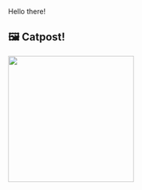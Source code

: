 Hello there!



## 🖼️ Catpost!

<sub>
    <img src="https://cdn2.thecatapi.com/images/cn5.jpg" height="256">
</sub>

